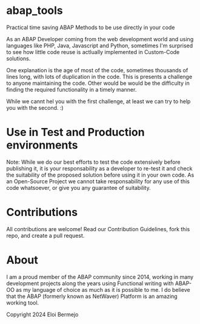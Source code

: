 # abap_tools
Practical time saving ABAP Methods to be use directly in your code

As an ABAP Developer coming from the web development world and using languages like PHP, Java, Javascript and Python, sometimes I'm surprised to see how little code reuse is actlually implemented in Custom-Code solutions.

One explanation is the age of most of the code, sometimes thousands of lines long, with lots of duplication in the code. This is presents a challenge to anyone maintaining the code. Other would be would be the difficulty in finding the required functionality in a timely manner.

While we cannt hel you with the first challenge, at least we can try to help you with the second. :)


# Use in Test and Production environments

Note: While we do our best efforts to test the code extensively before publishing it, it is your responsability as a developer to re-test it and check the suitability of the proposed solution before using it in your own code. 
As an Open-Source Project we cannot take responsability for any use of this code whatsoever, or give you any guarantee of suitability.

# Contributions

All contributions are welcome! Read our Contribution Guidelines, fork this repo, and create a pull request.

# About

I am a proud member of the ABAP community since 2014, working in many development projects along the years using Functional writing with ABAP-OO as my language of choice as much as it is possible to me. I do believe that the ABAP (formerly known as NetWaver) Platform is an amazing working tool.

Copyright 2024 Eloi Bermejo
